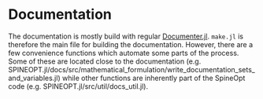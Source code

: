 # Documentation

The documentation is mostly build with regular [Documenter.jl](https://documenter.juliadocs.org/stable/). `make.jl` is therefore the main file for building the documentation. However, there are a few convenience functions which automate some parts of the process. Some of these are located close to the documentation (e.g. SPINEOPT.jl/docs/src/mathematical\_formulation/write\_documentation\_sets\_and\_variables.jl) while other functions are inherently part of the SpineOpt code (e.g. SPINEOPT.jl/src/util/docs\_util.jl).